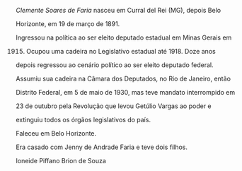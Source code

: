 

*Clemente Soares de Faria* nasceu em Curral del Rei (MG), depois Belo

Horizonte, em 19 de março de 1891.



Ingressou na política ao ser eleito deputado estadual em Minas Gerais em

1915. Ocupou uma cadeira no Legislativo estadual até 1918. Doze anos

depois regressou ao cenário político ao ser eleito deputado federal.

Assumiu sua cadeira na Câmara dos Deputados, no Rio de Janeiro, então

Distrito Federal, em 5 de maio de 1930, mas teve mandato interrompido em

23 de outubro pela Revolução que levou Getúlio Vargas ao poder e

extinguiu todos os órgãos legislativos do país.



Faleceu em Belo Horizonte.



Era casado com Jenny de Andrade Faria e teve dois filhos.



Ioneide Piffano Brion de Souza



